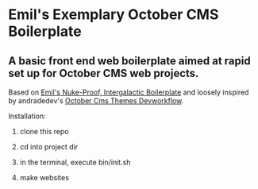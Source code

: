 # Emil's Exemplary October CMS Boilerplate #

## A basic front end web boilerplate aimed at rapid set up for October CMS web projects. ##

Based on [Emil's Nuke-Proof, Intergalactic Boilerplate](https://github.com/ChewyJetpack/Emil-s-Nuke-Proof-Intergalactic-Front-End-Boilerplate) and loosely inspired by andradedev's [October Cms Themes Devworkflow](https://github.com/andradedev/October-Cms-Devworkflow).

Installation:

1. clone this repo

2. cd into project dir

3. in the terminal, execute bin/init.sh

4. make websites